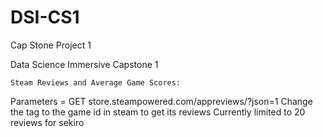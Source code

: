 # DSI-CS1
Cap Stone Project 1


Data Science Immersive Capstone 1

    Steam Reviews and Average Game Scores:

Parameters = GET store.steampowered.com/appreviews/<appid>?json=1
    Change the <appid> tag to the game id in steam to get its reviews
    Currently limited to 20 reviews for sekiro
    